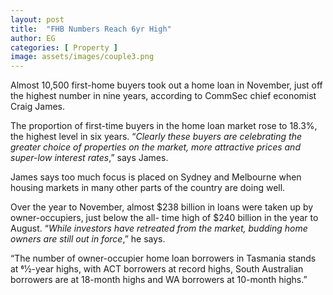 ```yaml
---
layout: post
title:  "FHB Numbers Reach 6yr High"
author: EG
categories: [ Property ]
image: assets/images/couple3.png
---
```

Almost 10,500 first-home buyers took out a home loan
in November, just off the highest number in nine years,
according to CommSec chief economist Craig James.

The proportion of first-time buyers in the home loan
market rose to 18.3%, the highest level in six years.
“<i>Clearly these buyers are celebrating the greater
choice of properties on the market, more attractive
prices and super-low interest rates</i>,” says James.

James says too much focus is placed on Sydney and
Melbourne when housing markets in many other parts
of the country are doing well.

Over the year to November, almost $238 billion in loans
were taken up by owner-occupiers, just below the all-
time high of $240 billion in the year to August.
“<i>While investors have retreated from the market,
budding home owners are still out in force</i>,” he says.

“The number of owner-occupier home loan borrowers in
Tasmania stands at 61⁄2-year highs, with ACT borrowers
at record highs, South Australian borrowers are at
18-month highs and WA borrowers at 10-month highs.”
